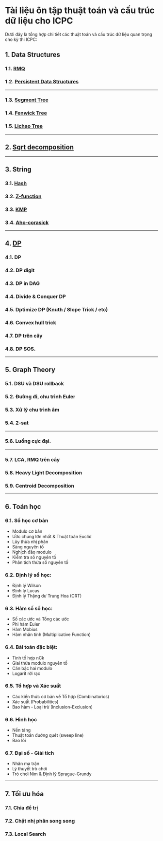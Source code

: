 # Tài liệu ôn tập thuật toán và cấu trúc dữ liệu cho ICPC

Dưới đây là tổng hợp chi tiết các thuật toán và cấu trúc dữ liệu quan trọng cho kỳ thi ICPC:

## 1. Data Structures
### 1.1. [RMQ](1-Data-Structures/readme.md/#1-rmq)
### 1.2. [Persistent Data Structures](1-Data-Structures/readme.md/#2-persistent-data-structures)
---
### 1.3. [Segment Tree](1-Data-Structures/readme.md/#3-segment-tree)
### 1.4. [Fenwick Tree](1-Data-Structures/readme.md/#4-fenwick-tree)
### 1.5. [Lichao Tree](1-Data-Structures/readme.md/#5-lichao-tree)
---
## 2. [Sqrt decomposition](2-Sqrt-Decomposition/readme.md)
---
## 3. String
### 3.1. [Hash](3-String/readme.md/#1-hashing)
### 3.2. [Z-function](3-String/readme.md/#2-z-function)
### 3.3. [KMP](3-String/readme.md/#3-kmp-knuth-morris-pratt)
### 3.4. [Aho-corasick](3-String/readme.md/#4-aho-corasick)
---
## 4. [DP](4-DP/readme.md)
### 4.1. DP
### 4.2. DP digit
### 4.3. DP in DAG
### 4.4. Divide & Conquer DP
### 4.5. Dptimize DP (Knuth / Slope Trick / etc)
### 4.6. Convex hull trick
### 4.7. DP trên cây
### 4.8. DP SOS.
---
## 5. Graph Theory
### 5.1. DSU và DSU rollback
### 5.2. Đường đi, chu trình Euler
### 5.3. Xử lý chu trình âm
### 5.4. 2-sat
---
### 5.6. Luồng cực đại.
---
### 5.7. LCA, RMQ trên cây
### 5.8. Heavy Light Decomposition
### 5.9. Centroid Decomposition
---
## 6. Toán học
### 6.1. Số học cơ bản
- Modulo cơ bản
- Ước chung lớn nhất & Thuật toán Euclid
- Lũy thừa nhị phân
- Sàng nguyên tố
- Nghịch đảo modulo
- Kiểm tra số nguyên tố
- Phân tích thừa số nguyên tố 

### 6.2. Định lý số học:
- Định lý Wilson
- Định lý Lucas
- Định lý Thặng dư Trung Hoa (CRT)

### 6.3. Hàm số số học:
- Số các ước và Tổng các ước
- Phi hàm Euler
- Hàm Mobius
- Hàm nhân tính (Multiplicative Function)

### 6.4. Bài toán đặc biệt:
- Tính tổ hợp nCk
- Giai thừa modulo nguyên tố
- Căn bậc hai modulo
- Logarit rời rạc
  
### 6.5. Tổ hợp và Xác suất
- Các kiến thức cơ bản về Tổ hợp (Combinatorics)
- Xác suất (Probabilities)
- Bao hàm - Loại trừ (Inclusion-Exclusion)

### 6.6. Hình học
- Nền tảng
- Thuật toán đường quét (sweep line)
- Bao lồi

### 6.7. Đại số - Giải tích
- Nhân ma trận
- Lý thuyết trò chơi
- Trò chơi Nim & Định lý Sprague-Grundy
---
## 7. Tối ưu hóa
### 7.1. Chia để trị
### 7.2. Chặt nhị phân song song
### 7.3. Local Search